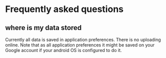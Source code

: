 # Frequently asked questions

## where is my data stored
Currently all data is saved in application preferences. There is no uploading online.
Note that as all application preferences it might be saved on your Google account if your android OS 
is configured to do it.
